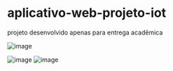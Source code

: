 # aplicativo-web-projeto-iot
projeto desenvolvido apenas para entrega acadêmica 

![image](https://github.com/fernandacorreasz/aplicativo-web-projeto-iot/assets/81102579/32a6a576-181e-4688-b40e-f49b1d9574f3)

![image](https://github.com/fernandacorreasz/aplicativo-web-projeto-iot/assets/81102579/b6a7d896-8609-4212-9fcb-bc5b34d2ae71)
![image](https://github.com/fernandacorreasz/aplicativo-web-projeto-iot/assets/81102579/02852ad2-46c4-48fe-b332-1db395e8b93c)
